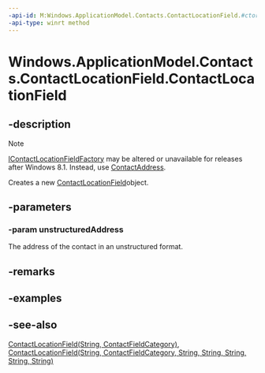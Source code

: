 ```yaml
---
-api-id: M:Windows.ApplicationModel.Contacts.ContactLocationField.#ctor(System.String)
-api-type: winrt method
---
```


<!-- Method syntax
public ContactLocationField(System.String unstructuredAddress)
-->

# Windows.ApplicationModel.Contacts.ContactLocationField.ContactLocationField

## -description
> [!NOTE]
> [IContactLocationFieldFactory](icontactlocationfieldfactory.md) may be altered or unavailable for releases after Windows 8.1. Instead, use [ContactAddress](contactaddress.md).

Creates a new [ContactLocationField](contactlocationfield.md)object.

## -parameters
### -param unstructuredAddress
The address of the contact in an unstructured format.

## -remarks

## -examples

## -see-also
[ContactLocationField(String, ContactFieldCategory)](contactlocationfield_contactlocationfield_1454223364.md), [ContactLocationField(String, ContactFieldCategory, String, String, String, String, String)](contactlocationfield_contactlocationfield_888890244.md)